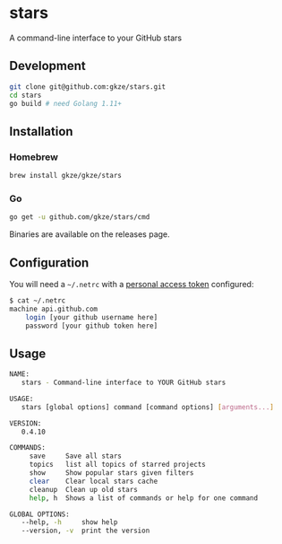 # stars

A command-line interface to your GitHub stars

## Development

```bash
git clone git@github.com:gkze/stars.git
cd stars
go build # need Golang 1.11+
```

## Installation

### Homebrew

```bash
brew install gkze/gkze/stars
```

### Go

```bash
go get -u github.com/gkze/stars/cmd
```

Binaries are available on the releases page.

## Configuration

You will need a `~/.netrc` with a [personal access token](https://help.github.com/articles/creating-a-personal-access-token-for-the-command-line/) configured:

```bash
$ cat ~/.netrc
machine api.github.com
    login [your github username here]
    password [your github token here]
```

## Usage

```bash
NAME:
   stars - Command-line interface to YOUR GitHub stars

USAGE:
   stars [global options] command [command options] [arguments...]

VERSION:
   0.4.10

COMMANDS:
     save     Save all stars
     topics   list all topics of starred projects
     show     Show popular stars given filters
     clear    Clear local stars cache
     cleanup  Clean up old stars
     help, h  Shows a list of commands or help for one command

GLOBAL OPTIONS:
   --help, -h     show help
   --version, -v  print the version
```
